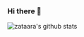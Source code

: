 ### Hi there 👋

![zataara's github stats](https://github-readme-stats.vercel.app/api?username=zataara&count_private=true&show_icons=true&theme=radical)

